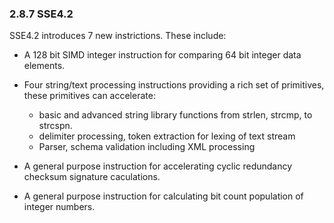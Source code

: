 ### 2.8.7 SSE4.2

SSE4.2 introduces 7 new instrictions. These include:

- A 128 bit SIMD integer instruction for comparing 64 bit integer data elements.
- Four string/text processing instructions providing a rich set of primitives, these primitives can accelerate:

    - basic and advanced string library functions from strlen, strcmp, to strcspn.
    - delimiter processing, token extraction for lexing of text stream
    - Parser, schema validation including XML processing

- A general purpose instruction for accelerating cyclic redundancy checksum signature caculations.
- A general purpose instruction for calculating bit count population of integer numbers.
